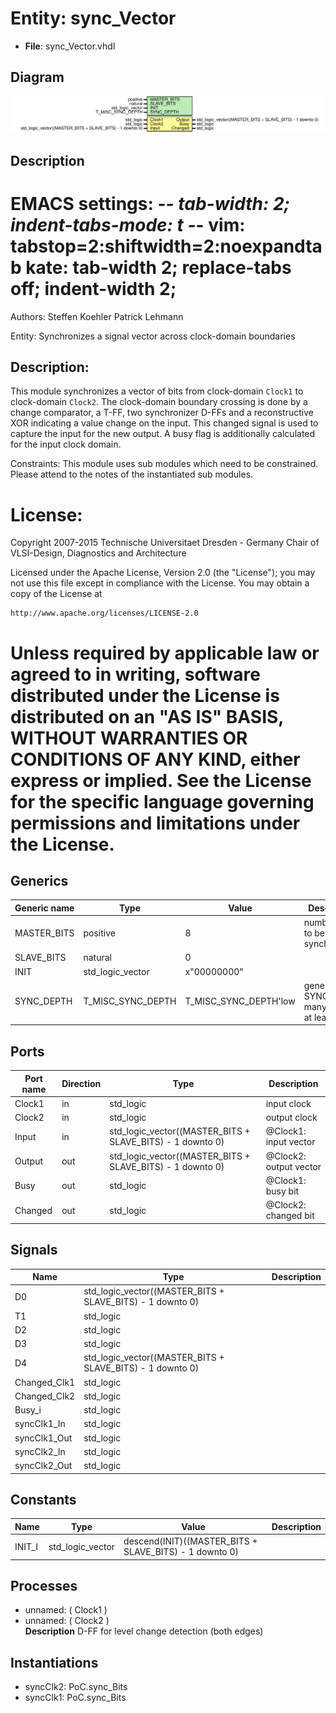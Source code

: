 # Entity: sync_Vector

- **File**: sync_Vector.vhdl
## Diagram

![Diagram](sync_Vector.svg "Diagram")
## Description

 EMACS settings: -*-  tab-width: 2; indent-tabs-mode: t -*-
 vim: tabstop=2:shiftwidth=2:noexpandtab
 kate: tab-width 2; replace-tabs off; indent-width 2;
 =============================================================================
 Authors:         Steffen Koehler
                  Patrick Lehmann

 Entity:          Synchronizes a signal vector across clock-domain boundaries

 Description:
 -------------------------------------
 This module synchronizes a vector of bits from clock-domain ``Clock1`` to
 clock-domain ``Clock2``. The clock-domain boundary crossing is done by a
 change comparator, a T-FF, two synchronizer D-FFs and a reconstructive
 XOR indicating a value change on the input. This changed signal is used
 to capture the input for the new output. A busy flag is additionally
 calculated for the input clock domain.

 Constraints:
   This module uses sub modules which need to be constrained. Please
   attend to the notes of the instantiated sub modules.

 License:
 =============================================================================
 Copyright 2007-2015 Technische Universitaet Dresden - Germany
                     Chair of VLSI-Design, Diagnostics and Architecture

 Licensed under the Apache License, Version 2.0 (the "License");
 you may not use this file except in compliance with the License.
 You may obtain a copy of the License at

    http://www.apache.org/licenses/LICENSE-2.0

 Unless required by applicable law or agreed to in writing, software
 distributed under the License is distributed on an "AS IS" BASIS,
 WITHOUT WARRANTIES OR CONDITIONS OF ANY KIND, either express or implied.
 See the License for the specific language governing permissions and
 limitations under the License.
 =============================================================================
## Generics

| Generic name | Type              | Value                 | Description                                  |
| ------------ | ----------------- | --------------------- | -------------------------------------------- |
| MASTER_BITS  | positive          | 8                     |  number of bit to be synchronized            |
| SLAVE_BITS   | natural           | 0                     |                                              |
| INIT         | std_logic_vector  | x"00000000"           |                                              |
| SYNC_DEPTH   | T_MISC_SYNC_DEPTH | T_MISC_SYNC_DEPTH'low |  generate SYNC_DEPTH many stages, at least 2 |
## Ports

| Port name | Direction | Type                                                      | Description              |
| --------- | --------- | --------------------------------------------------------- | ------------------------ |
| Clock1    | in        | std_logic                                                 |  <Clock>  input clock    |
| Clock2    | in        | std_logic                                                 |  <Clock>  output clock   |
| Input     | in        | std_logic_vector((MASTER_BITS + SLAVE_BITS) - 1 downto 0) |  @Clock1:  input vector  |
| Output    | out       | std_logic_vector((MASTER_BITS + SLAVE_BITS) - 1 downto 0) |  @Clock2:  output vector |
| Busy      | out       | std_logic                                                 |  @Clock1:  busy bit      |
| Changed   | out       | std_logic                                                 |  @Clock2:  changed bit   |
## Signals

| Name         | Type                                                      | Description |
| ------------ | --------------------------------------------------------- | ----------- |
| D0           | std_logic_vector((MASTER_BITS + SLAVE_BITS) - 1 downto 0) |             |
| T1           | std_logic                                                 |             |
| D2           | std_logic                                                 |             |
| D3           | std_logic                                                 |             |
| D4           | std_logic_vector((MASTER_BITS + SLAVE_BITS) - 1 downto 0) |             |
| Changed_Clk1 | std_logic                                                 |             |
| Changed_Clk2 | std_logic                                                 |             |
| Busy_i       | std_logic                                                 |             |
| syncClk1_In  | std_logic                                                 |             |
| syncClk1_Out | std_logic                                                 |             |
| syncClk2_In  | std_logic                                                 |             |
| syncClk2_Out | std_logic                                                 |             |
## Constants

| Name   | Type             | Value                                                   | Description |
| ------ | ---------------- | ------------------------------------------------------- | ----------- |
| INIT_I | std_logic_vector |  descend(INIT)((MASTER_BITS + SLAVE_BITS) - 1 downto 0) |             |
## Processes
- unnamed: ( Clock1 )
- unnamed: ( Clock2 )
</br>**Description**
 D-FF for level change detection (both edges) 
## Instantiations

- syncClk2: PoC.sync_Bits
- syncClk1: PoC.sync_Bits
